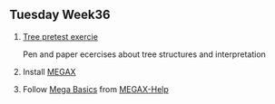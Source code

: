 ## Tuesday Week36

1. [Tree pretest exercie](pretest.pdf)

    Pen and paper ecercises about tree structures and interpretation
  
2. Install [MEGAX](https://www.megasoftware.net)
3. Follow [Mega Basics](https://www.megasoftware.net/web_help_10/index.htm#t=Part_I_Getting_Started%2FA_Walk_Through_MEGA%2FMEGA_Basics.htm) from [MEGAX-Help](https://www.megasoftware.net/web_help_10/index.htm#t=Introduction.htm)
